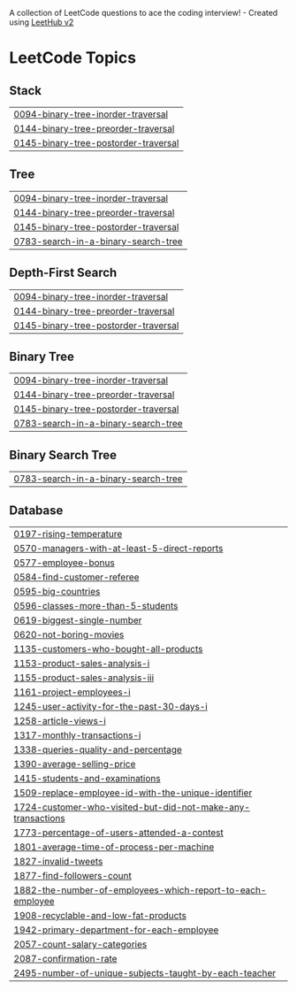 A collection of LeetCode questions to ace the coding interview! - Created using [LeetHub v2](https://github.com/arunbhardwaj/LeetHub-2.0)
<!---LeetCode Topics Start-->
# LeetCode Topics
## Stack
|  |
| ------- |
| [0094-binary-tree-inorder-traversal](https://github.com/TECHTURTLE2003/LeetCode-Solution/tree/master/0094-binary-tree-inorder-traversal) |
| [0144-binary-tree-preorder-traversal](https://github.com/TECHTURTLE2003/LeetCode-Solution/tree/master/0144-binary-tree-preorder-traversal) |
| [0145-binary-tree-postorder-traversal](https://github.com/TECHTURTLE2003/LeetCode-Solution/tree/master/0145-binary-tree-postorder-traversal) |
## Tree
|  |
| ------- |
| [0094-binary-tree-inorder-traversal](https://github.com/TECHTURTLE2003/LeetCode-Solution/tree/master/0094-binary-tree-inorder-traversal) |
| [0144-binary-tree-preorder-traversal](https://github.com/TECHTURTLE2003/LeetCode-Solution/tree/master/0144-binary-tree-preorder-traversal) |
| [0145-binary-tree-postorder-traversal](https://github.com/TECHTURTLE2003/LeetCode-Solution/tree/master/0145-binary-tree-postorder-traversal) |
| [0783-search-in-a-binary-search-tree](https://github.com/TECHTURTLE2003/LeetCode-Solution/tree/master/0783-search-in-a-binary-search-tree) |
## Depth-First Search
|  |
| ------- |
| [0094-binary-tree-inorder-traversal](https://github.com/TECHTURTLE2003/LeetCode-Solution/tree/master/0094-binary-tree-inorder-traversal) |
| [0144-binary-tree-preorder-traversal](https://github.com/TECHTURTLE2003/LeetCode-Solution/tree/master/0144-binary-tree-preorder-traversal) |
| [0145-binary-tree-postorder-traversal](https://github.com/TECHTURTLE2003/LeetCode-Solution/tree/master/0145-binary-tree-postorder-traversal) |
## Binary Tree
|  |
| ------- |
| [0094-binary-tree-inorder-traversal](https://github.com/TECHTURTLE2003/LeetCode-Solution/tree/master/0094-binary-tree-inorder-traversal) |
| [0144-binary-tree-preorder-traversal](https://github.com/TECHTURTLE2003/LeetCode-Solution/tree/master/0144-binary-tree-preorder-traversal) |
| [0145-binary-tree-postorder-traversal](https://github.com/TECHTURTLE2003/LeetCode-Solution/tree/master/0145-binary-tree-postorder-traversal) |
| [0783-search-in-a-binary-search-tree](https://github.com/TECHTURTLE2003/LeetCode-Solution/tree/master/0783-search-in-a-binary-search-tree) |
## Binary Search Tree
|  |
| ------- |
| [0783-search-in-a-binary-search-tree](https://github.com/TECHTURTLE2003/LeetCode-Solution/tree/master/0783-search-in-a-binary-search-tree) |
## Database
|  |
| ------- |
| [0197-rising-temperature](https://github.com/TECHTURTLE2003/LeetCode-Solution/tree/master/0197-rising-temperature) |
| [0570-managers-with-at-least-5-direct-reports](https://github.com/TECHTURTLE2003/LeetCode-Solution/tree/master/0570-managers-with-at-least-5-direct-reports) |
| [0577-employee-bonus](https://github.com/TECHTURTLE2003/LeetCode-Solution/tree/master/0577-employee-bonus) |
| [0584-find-customer-referee](https://github.com/TECHTURTLE2003/LeetCode-Solution/tree/master/0584-find-customer-referee) |
| [0595-big-countries](https://github.com/TECHTURTLE2003/LeetCode-Solution/tree/master/0595-big-countries) |
| [0596-classes-more-than-5-students](https://github.com/TECHTURTLE2003/LeetCode-Solution/tree/master/0596-classes-more-than-5-students) |
| [0619-biggest-single-number](https://github.com/TECHTURTLE2003/LeetCode-Solution/tree/master/0619-biggest-single-number) |
| [0620-not-boring-movies](https://github.com/TECHTURTLE2003/LeetCode-Solution/tree/master/0620-not-boring-movies) |
| [1135-customers-who-bought-all-products](https://github.com/TECHTURTLE2003/LeetCode-Solution/tree/master/1135-customers-who-bought-all-products) |
| [1153-product-sales-analysis-i](https://github.com/TECHTURTLE2003/LeetCode-Solution/tree/master/1153-product-sales-analysis-i) |
| [1155-product-sales-analysis-iii](https://github.com/TECHTURTLE2003/LeetCode-Solution/tree/master/1155-product-sales-analysis-iii) |
| [1161-project-employees-i](https://github.com/TECHTURTLE2003/LeetCode-Solution/tree/master/1161-project-employees-i) |
| [1245-user-activity-for-the-past-30-days-i](https://github.com/TECHTURTLE2003/LeetCode-Solution/tree/master/1245-user-activity-for-the-past-30-days-i) |
| [1258-article-views-i](https://github.com/TECHTURTLE2003/LeetCode-Solution/tree/master/1258-article-views-i) |
| [1317-monthly-transactions-i](https://github.com/TECHTURTLE2003/LeetCode-Solution/tree/master/1317-monthly-transactions-i) |
| [1338-queries-quality-and-percentage](https://github.com/TECHTURTLE2003/LeetCode-Solution/tree/master/1338-queries-quality-and-percentage) |
| [1390-average-selling-price](https://github.com/TECHTURTLE2003/LeetCode-Solution/tree/master/1390-average-selling-price) |
| [1415-students-and-examinations](https://github.com/TECHTURTLE2003/LeetCode-Solution/tree/master/1415-students-and-examinations) |
| [1509-replace-employee-id-with-the-unique-identifier](https://github.com/TECHTURTLE2003/LeetCode-Solution/tree/master/1509-replace-employee-id-with-the-unique-identifier) |
| [1724-customer-who-visited-but-did-not-make-any-transactions](https://github.com/TECHTURTLE2003/LeetCode-Solution/tree/master/1724-customer-who-visited-but-did-not-make-any-transactions) |
| [1773-percentage-of-users-attended-a-contest](https://github.com/TECHTURTLE2003/LeetCode-Solution/tree/master/1773-percentage-of-users-attended-a-contest) |
| [1801-average-time-of-process-per-machine](https://github.com/TECHTURTLE2003/LeetCode-Solution/tree/master/1801-average-time-of-process-per-machine) |
| [1827-invalid-tweets](https://github.com/TECHTURTLE2003/LeetCode-Solution/tree/master/1827-invalid-tweets) |
| [1877-find-followers-count](https://github.com/TECHTURTLE2003/LeetCode-Solution/tree/master/1877-find-followers-count) |
| [1882-the-number-of-employees-which-report-to-each-employee](https://github.com/TECHTURTLE2003/LeetCode-Solution/tree/master/1882-the-number-of-employees-which-report-to-each-employee) |
| [1908-recyclable-and-low-fat-products](https://github.com/TECHTURTLE2003/LeetCode-Solution/tree/master/1908-recyclable-and-low-fat-products) |
| [1942-primary-department-for-each-employee](https://github.com/TECHTURTLE2003/LeetCode-Solution/tree/master/1942-primary-department-for-each-employee) |
| [2057-count-salary-categories](https://github.com/TECHTURTLE2003/LeetCode-Solution/tree/master/2057-count-salary-categories) |
| [2087-confirmation-rate](https://github.com/TECHTURTLE2003/LeetCode-Solution/tree/master/2087-confirmation-rate) |
| [2495-number-of-unique-subjects-taught-by-each-teacher](https://github.com/TECHTURTLE2003/LeetCode-Solution/tree/master/2495-number-of-unique-subjects-taught-by-each-teacher) |
<!---LeetCode Topics End-->